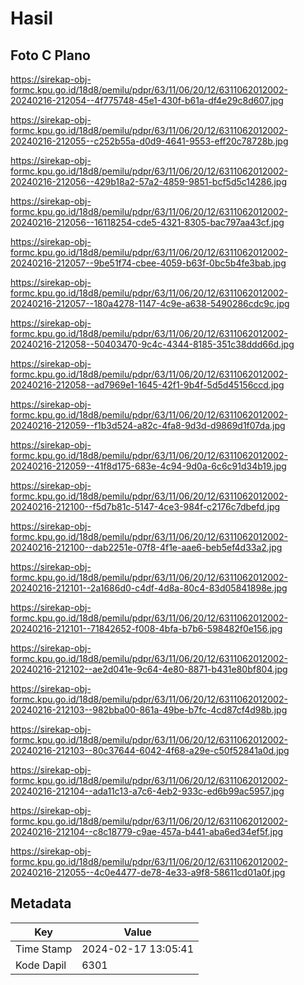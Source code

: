 # Hasil

## Foto C Plano

https://sirekap-obj-formc.kpu.go.id/18d8/pemilu/pdpr/63/11/06/20/12/6311062012002-20240216-212054--4f775748-45e1-430f-b61a-df4e29c8d607.jpg

https://sirekap-obj-formc.kpu.go.id/18d8/pemilu/pdpr/63/11/06/20/12/6311062012002-20240216-212055--c252b55a-d0d9-4641-9553-eff20c78728b.jpg

https://sirekap-obj-formc.kpu.go.id/18d8/pemilu/pdpr/63/11/06/20/12/6311062012002-20240216-212056--429b18a2-57a2-4859-9851-bcf5d5c14286.jpg

https://sirekap-obj-formc.kpu.go.id/18d8/pemilu/pdpr/63/11/06/20/12/6311062012002-20240216-212056--16118254-cde5-4321-8305-bac797aa43cf.jpg

https://sirekap-obj-formc.kpu.go.id/18d8/pemilu/pdpr/63/11/06/20/12/6311062012002-20240216-212057--9be51f74-cbee-4059-b63f-0bc5b4fe3bab.jpg

https://sirekap-obj-formc.kpu.go.id/18d8/pemilu/pdpr/63/11/06/20/12/6311062012002-20240216-212057--180a4278-1147-4c9e-a638-5490286cdc9c.jpg

https://sirekap-obj-formc.kpu.go.id/18d8/pemilu/pdpr/63/11/06/20/12/6311062012002-20240216-212058--50403470-9c4c-4344-8185-351c38ddd66d.jpg

https://sirekap-obj-formc.kpu.go.id/18d8/pemilu/pdpr/63/11/06/20/12/6311062012002-20240216-212058--ad7969e1-1645-42f1-9b4f-5d5d45156ccd.jpg

https://sirekap-obj-formc.kpu.go.id/18d8/pemilu/pdpr/63/11/06/20/12/6311062012002-20240216-212059--f1b3d524-a82c-4fa8-9d3d-d9869d1f07da.jpg

https://sirekap-obj-formc.kpu.go.id/18d8/pemilu/pdpr/63/11/06/20/12/6311062012002-20240216-212059--41f8d175-683e-4c94-9d0a-6c6c91d34b19.jpg

https://sirekap-obj-formc.kpu.go.id/18d8/pemilu/pdpr/63/11/06/20/12/6311062012002-20240216-212100--f5d7b81c-5147-4ce3-984f-c2176c7dbefd.jpg

https://sirekap-obj-formc.kpu.go.id/18d8/pemilu/pdpr/63/11/06/20/12/6311062012002-20240216-212100--dab2251e-07f8-4f1e-aae6-beb5ef4d33a2.jpg

https://sirekap-obj-formc.kpu.go.id/18d8/pemilu/pdpr/63/11/06/20/12/6311062012002-20240216-212101--2a1686d0-c4df-4d8a-80c4-83d05841898e.jpg

https://sirekap-obj-formc.kpu.go.id/18d8/pemilu/pdpr/63/11/06/20/12/6311062012002-20240216-212101--71842652-f008-4bfa-b7b6-598482f0e156.jpg

https://sirekap-obj-formc.kpu.go.id/18d8/pemilu/pdpr/63/11/06/20/12/6311062012002-20240216-212102--ae2d041e-9c64-4e80-8871-b431e80bf804.jpg

https://sirekap-obj-formc.kpu.go.id/18d8/pemilu/pdpr/63/11/06/20/12/6311062012002-20240216-212103--982bba00-861a-49be-b7fc-4cd87cf4d98b.jpg

https://sirekap-obj-formc.kpu.go.id/18d8/pemilu/pdpr/63/11/06/20/12/6311062012002-20240216-212103--80c37644-6042-4f68-a29e-c50f52841a0d.jpg

https://sirekap-obj-formc.kpu.go.id/18d8/pemilu/pdpr/63/11/06/20/12/6311062012002-20240216-212104--ada11c13-a7c6-4eb2-933c-ed6b99ac5957.jpg

https://sirekap-obj-formc.kpu.go.id/18d8/pemilu/pdpr/63/11/06/20/12/6311062012002-20240216-212104--c8c18779-c9ae-457a-b441-aba6ed34ef5f.jpg

https://sirekap-obj-formc.kpu.go.id/18d8/pemilu/pdpr/63/11/06/20/12/6311062012002-20240216-212055--4c0e4477-de78-4e33-a9f8-58611cd01a0f.jpg


## Metadata

| Key        | Value               |
| ---------- | ------------------- |
| Time Stamp | 2024-02-17 13:05:41 |
| Kode Dapil | 6301                |




